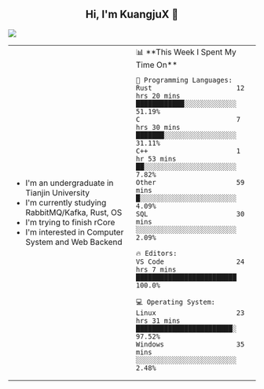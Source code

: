 <h2 align="center"> Hi, I'm KuangjuX 👋 </h2>
<p><img src="https://w.wallhaven.cc/full/nz/wallhaven-nz1e8j.jpg"></p>
<table>
    <tr>
        <td valign="center" width="50%">
            <ul>
                <li>I'm an undergraduate in Tianjin University</li>
                <li>I'm currently studying RabbitMQ/Kafka, Rust, OS</li>
                <li>I'm trying to finish rCore</li>
                <li>I'm interested in Computer System and Web Backend</li>
            </ul>
        </td>
       <td valign="top" width="50%">
<!--START_SECTION:waka-->
📊 **This Week I Spent My Time On** 

```text
💬 Programming Languages: 
Rust                     12 hrs 20 mins      ████████████░░░░░░░░░░░░░   51.19% 
C                        7 hrs 30 mins       ███████░░░░░░░░░░░░░░░░░░   31.11% 
C++                      1 hr 53 mins        ██░░░░░░░░░░░░░░░░░░░░░░░   7.82% 
Other                    59 mins             █░░░░░░░░░░░░░░░░░░░░░░░░   4.09% 
SQL                      30 mins             ░░░░░░░░░░░░░░░░░░░░░░░░░   2.09%

🔥 Editors: 
VS Code                  24 hrs 7 mins       █████████████████████████   100.0%

💻 Operating System: 
Linux                    23 hrs 31 mins      ████████████████████████░   97.52% 
Windows                  35 mins             ░░░░░░░░░░░░░░░░░░░░░░░░░   2.48%

```


<!--END_SECTION:waka-->
</td></tr>
</table>
